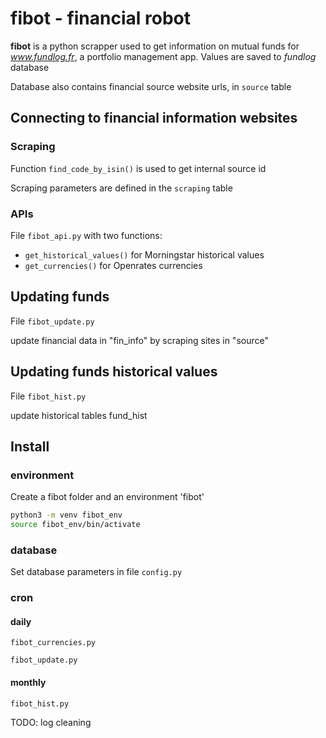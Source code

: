 # fibot - financial robot
**fibot** is a python scrapper used to get information on mutual funds for *www.fundlog.fr*, a portfolio management app.
Values are saved to *fundlog* database

Database also contains financial source website urls, in `source` table

## Connecting to financial information websites

### Scraping
Function `find_code_by_isin()` is used to get internal source id

Scraping parameters are defined in the `scraping` table

### APIs
File `fibot_api.py`
with two functions:

- `get_historical_values()` for Morningstar historical values
- `get_currencies()` for Openrates currencies

## Updating funds
File `fibot_update.py`

update financial data in "fin_info" by scraping sites in "source"

## Updating funds historical values
File `fibot_hist.py`

update historical tables fund_hist
 
## Install
### environment
Create a fibot folder and an environment 'fibot'
```bash
python3 -m venv fibot_env
source fibot_env/bin/activate
```
### database
Set database parameters in file `config.py`

### cron
#### daily
`fibot_currencies.py`

`fibot_update.py`

#### monthly
`fibot_hist.py`

TODO: log cleaning
